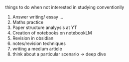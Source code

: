 things to do when not interested in studying conventionlly
1. Answer writing/ essay ...
2. Maths practice
3. Paper structure analyysis at YT
4. Creation of notebooks on notebookLM
5. Revision in obsidian
6. notes/revision techniques
7. writing a medium article
8. think about a particular scenario -> deep dive
